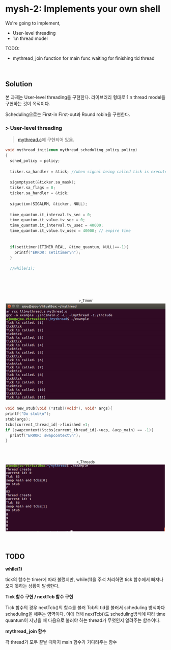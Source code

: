 # mysh-2: Implements your own shell

We're going to implement,
  * User-level threading
  * 1:n thread model

TODO:
  * mythread_join function for main func waiting for finishing tid thread
  
  <br>

## Solution
본 과제는 User-level threading을 구현한다. 라이브러리 형태로 1:n thread model을 구현하는 것이 목적이다.

Scheduling으로는 First-in First-out과 Round robin을 구현한다. 

### > User-level threading 

> [mythread.c](https://github.com/Chokyungsun/2018OS_Assignment/blob/master/3_Implements%20your%20own%20shell/lib/mythread.c)에 구현되어 있음.

```C
void mythread_init(enum mythread_scheduling_policy policy)
{
  sched_policy = policy;

  ticker.sa_handler = &tick; //when signal being called tick is executed
  
  sigemptyset(&ticker.sa_mask);
  ticker.sa_flags = 0;
  ticker.sa_handler = &tick; 

  sigaction(SIGALRM, &ticker, NULL);

  time_quantum.it_interval.tv_sec = 0;
  time_quantum.it_value.tv_sec = 0;
  time_quantum.it_interval.tv_usec = 40000;
  time_quantum.it_value.tv_usec = 40000; // expire time


  if(setitimer(ITIMER_REAL, &time_quantum, NULL)==-1){
    printf("ERROR: setitimer\n");
  }
  
  //while(1);
  
  ```
  <br>
  <br>

 <p align = "center">
<sub> >_Timer </sub>
 <br>
<img src="https://github.com/Chokyungsun/2018OS_Assignment/blob/master/3_Implements%20your%20own%20shell/timer.PNG" width = "600">
</p>


  
  ```C
  void new_stub(void (*stub)(void*), void* args){
  printf("Do stub\n");
  stub(args);
  tcbs[current_thread_id]->finished =1;
  if (swapcontext(&tcbs[current_thread_id]->ucp, &ucp_main) == -1){
    printf("ERROR: swapcontext\n");
  }
  ```
  <br>
 <p align = "center">
 <sub> >_Threads </sub>
 <br>
<img src="https://github.com/Chokyungsun/2018OS_Assignment/blob/master/3_Implements%20your%20own%20shell/thread.PNG" width = "600">
</p>
 
 <br>

  
 ## TODO
 
   **while(1)** 
 
   tick의 함수는 timer에 따라 불렀지만, while(1)을 주석 처리하면 tick 함수에서 빠져나오지 못하는 상황이 발생한다.
 
   **Tick 함수 구현 / nextTcb 함수 구현** 
 
   Tick 함수의 경우 nextTcb()의 함수를 불러 Tcb의 tid를 불러서 scheduling 방식마다 scheduling을 해주는 영역이다. 이에 더해 nextTcb()도 scheduling방식에 따라 time quantum이 지났을 때 다음으로 불러야 하는 thread가 무엇인지 알려주는 함수이다.

  **mythread_join 함수** 

  각 thread가 모두 끝날 때까지 main 함수가 기다려주는 함수



